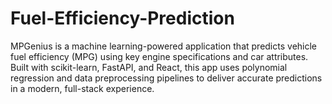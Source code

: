 # Fuel-Efficiency-Prediction
MPGenius is a machine learning-powered application that predicts vehicle fuel efficiency (MPG) using key engine specifications and car attributes. Built with scikit-learn, FastAPI, and React, this app uses polynomial regression and data preprocessing pipelines to deliver accurate predictions in a modern, full-stack experience.
